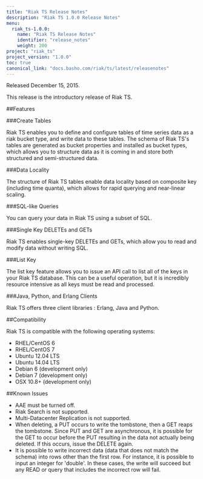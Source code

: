```yaml
---
title: "Riak TS Release Notes"
description: "Riak TS 1.0.0 Release Notes"
menu:
  riak_ts-1.0.0:
    name: "Riak TS Release Notes"
    identifier: "release_notes"
    weight: 200
project: "riak_ts"
project_version: "1.0.0"
toc: true
canonical_link: "docs.basho.com/riak/ts/latest/releasenotes"
---
```



Released December 15, 2015.

This release is the introductory release of Riak TS. 


##Features

###Create Tables

Riak TS enables you to define and configure tables of time series data as a riak bucket type, and write data to these tables. The schema of Riak TS's tables are generated as bucket properties and installed as bucket types, which allows you to structure data as it is coming in and store both structured and semi-structured data.

###Data Locality

The structure of Riak TS tables enable data locality based on composite key (including time quanta), which allows for rapid querying and near-linear scaling.

###SQL-like Queries

You can query your data in Riak TS using a subset of SQL.

###Single Key DELETEs and GETs

Riak TS enables single-key DELETEs and GETs, which allow you to read and modify data without writing SQL.

###List Key

The list key feature allows you to issue an API call to list all of the keys in your Riak TS database. This can be a useful operation, but it is incredibly resource intensive as all keys must be read and processed. 

###Java, Python, and Erlang Clients

Riak TS offers three client libraries : Erlang, Java and Python.


##Compatibility

Riak TS is compatible with the following operating systems:

* RHEL/CentOS 6
* RHEL/CentOS 7
* Ubuntu 12.04 LTS
* Ubuntu 14.04 LTS
* Debian 6 (development only)
* Debian 7 (development only)
* OSX 10.8+ (development only)


##Known Issues

* AAE must be turned off.
* Riak Search is not supported.
* Multi-Datacenter Replication is not supported.
* When deleting, a PUT occurs to write the tombstone, then a GET reaps the tombstone. Since PUT and GET are asynchronous, it is possible for the GET to occur before the PUT resulting in the data not actually being deleted.  If this occurs, issue the DELETE again.
* It is possible to write incorrect data (data that does not match the schema) into rows other than the first row. For instance, it is possible to input an integer for 'double'. In these cases, the write will succeed but any READ or query that includes the incorrect row will fail.